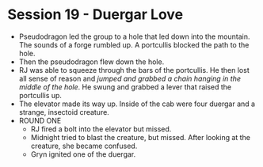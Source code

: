 # Session 19 - Duergar Love
* Pseudodragon led the group to a hole that led down into the mountain. The sounds of a forge rumbled up. A portcullis blocked the path to the hole.
* Then the pseudodragon flew down the hole.
* RJ was able to squeeze through the bars of the portcullis. He then lost all sense of reason and _jumped and grabbed a chain hanging in the middle of the hole_. He swung and grabbed a lever that raised the portcullis up.
* The elevator made its way up. Inside of the cab were four duergar and a strange, insectoid creature.
* ROUND ONE
	* RJ fired a bolt into the elevator but missed.
	* Midnight tried to blast the creature, but missed. After looking at the creature, she became confused.
	* Gryn ignited one of the duergar.
<!--stackedit_data:
eyJoaXN0b3J5IjpbMTE3NTg2MDU4Niw5NDczMTY5MjIsLTQ0Nj
kxMjU5NCw5Njk3MTIzNiwtNDM5NTQ2NjM1XX0=
-->
